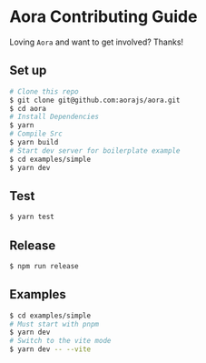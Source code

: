 # Aora Contributing Guide

Loving `Aora` and want to get involved? Thanks!

## Set up

```bash
# Clone this repo
$ git clone git@github.com:aorajs/aora.git
$ cd aora
# Install Dependencies
$ yarn
# Compile Src
$ yarn build
# Start dev server for boilerplate example
$ cd examples/simple
$ yarn dev
```

## Test

```bash
$ yarn test
```

## Release

```bash
$ npm run release
```

## Examples

```bash
$ cd examples/simple
# Must start with pnpm
$ yarn dev
# Switch to the vite mode
$ yarn dev -- --vite
```
